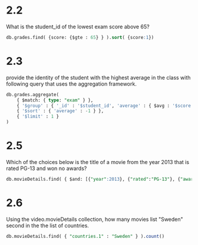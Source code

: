# 2.2 
What is the student_id of the lowest exam score above 65?

```sql
db.grades.find( {score: {$gte : 65} } ).sort( {score:1})
```

# 2.3
provide the identity of the student with the highest average in the class with following query that uses the aggregation framework.

```sql
db.grades.aggregate( 
    { $match: { type: "exam" } },
    { '$group' : { '_id' : '$student_id', 'average' : { $avg : '$score' } }}, 
    { '$sort' : { 'average' : -1 } }, 
    { '$limit' : 1 } 
)
```

# 2.5 
Which of the choices below is the title of a movie from the year 2013 that is rated PG-13 and won no awards? 

```sql
db.movieDetails.find( { $and: [{"year":2013}, {"rated":"PG-13"}, {"awards.wins":0}] }).pretty()
```

# 2.6 
Using the video.movieDetails collection, how many movies list "Sweden" second in the the list of countries.

```sql
db.movieDetails.find( { "countries.1" : "Sweden" } ).count()
```